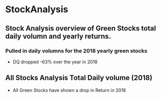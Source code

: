 # StockAnalysis
## Stock Analysis overview of Green Stocks total daily volumn and yearly returns.
### Pulled in daily volumns for the 2018 yearly green stocks
- DQ dropped -63% over the year in 2018
## All Stocks Analysis Total Daily volume (2018)
- All Green Stocks have shown a drop in Return in 2018
